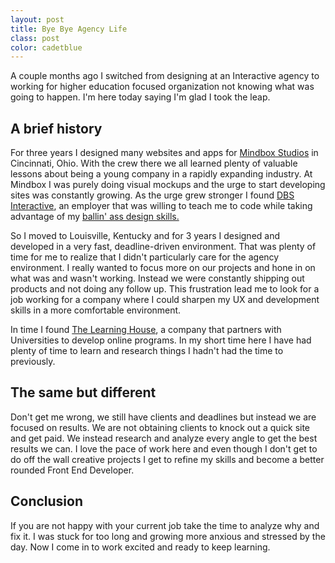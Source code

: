 ```yaml
---
layout: post
title: Bye Bye Agency Life
class: post
color: cadetblue
---
```


A couple months ago I switched from designing at an Interactive agency to working for higher education focused organization not knowing what was going to happen. I'm here today saying I'm glad I took the leap.

<h2 class="h3">A brief history</h2>
For three years I designed many websites and apps for <a href="http://mindboxstudios.com" target="_blank">Mindbox Studios</a> in Cincinnati, Ohio. With the crew there we all learned plenty of valuable lessons about being a young company in a rapidly expanding industry. At Mindbox I was purely doing visual mockups and the urge to start developing sites was constantly growing. As the urge grew stronger I found <a href="http://dbswebsite.com" target="_blank">DBS Interactive</a>, an employer that was willing to teach me to code while taking advantage of my <a href="http://dribbble.com/brianmaierjr.com" target="_blank">ballin' ass design skills.</a>

So I moved to Louisville, Kentucky and for 3 years I designed and developed in a very fast, deadline-driven environment. That was plenty of time for me to realize that I didn't particularly care for the agency environment. I really wanted to focus more on our projects and hone in on what was and wasn't working. Instead we were constantly shipping out products and not doing any follow up. This frustration lead me to look for a job working for a company where I could sharpen my UX and development skills in a more comfortable environment.

In time I found <a href="http://learninghouse.com" target="_blank">The Learning House</a>, a company that partners with Universities to develop online programs. In my short time here I have had plenty of time to learn and research things I hadn't had the time to previously.

<h2 class="h3">The same but different</h2>
Don't get me wrong, we still have clients and deadlines but instead we are focused on results. We are not obtaining clients to knock out a quick site and get paid. We instead research and analyze every angle to get the best results we can. I love the pace of work here and even though I don't get to do off the wall creative projects I get to refine my skills and become a better rounded Front End Developer.

<h2 class="h3">Conclusion</h2>
If you are not happy with your current job take the time to analyze why and fix it. I was stuck for too long and growing more anxious and stressed by the day. Now I come in to work excited and ready to keep learning.

